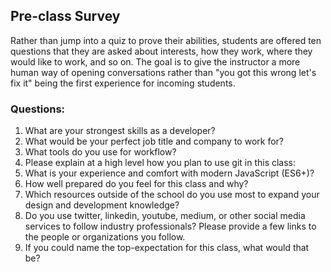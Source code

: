 ## Pre-class Survey

Rather than jump into a quiz to prove their abilities, students are offered ten questions that they are asked about interests, how they work, where they would like to work, and so on. The goal is to give the instructor a more human way of opening conversations rather than "you got this wrong let's fix it" being the first experience for incoming students.

### Questions:

1. What are your strongest skills as a developer?
2. What would be your perfect job title and company to work for?
3. What tools do you use for workflow?
4. Please explain at a high level how you plan to use git in this class:
5. What is your experience and comfort with modern JavaScript (ES6+)?
6. How well prepared do you feel for this class and why?
7. Which resources outside of the school do you use most to expand your design and development knowledge?
8. Do you use twitter, linkedin, youtube, medium, or other social media services to follow industry professionals? Please provide a few links to the people or organizations you follow.
9. If you could name the top-expectation for this class, what would that be?
